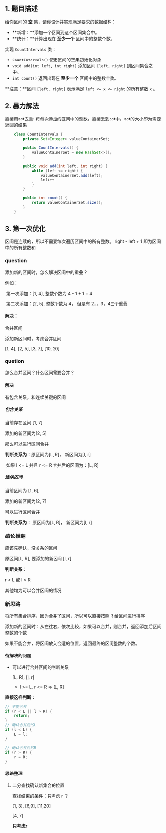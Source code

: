 ## 1. 题目描述

给你区间的 **空** 集，请你设计并实现满足要求的数据结构：

- **新增：**添加一个区间到这个区间集合中。
- **统计：**计算出现在 **至少一个** 区间中的整数个数。

实现 `CountIntervals` 类：

- `CountIntervals()` 使用区间的空集初始化对象
- `void add(int left, int right)` 添加区间 `[left, right]` 到区间集合之中。
- `int count()` 返回出现在 **至少一个** 区间中的整数个数。

**注意：**区间 `[left, right]` 表示满足 `left <= x <= right` 的所有整数 `x` 。



## 2. 暴力解法

直接用set去重: 将每次添加的区间中的整数，直接丢到set中，set的大小即为需要返回的结果

```java
    class CountIntervals {
        private Set<Integer> valueContainerSet;

        public CountIntervals() {
            valueContainerSet = new HashSet<>();
        }

        public void add(int left, int right) {
            while (left <= right) {
                valueContainerSet.add(left);
                left++;
            }
        }

        public int count() {
            return valueContainerSet.size();
        }
    }
```

## 3. 第一次优化

区间是连续的，所以不需要每次遍历区间中的所有整数。 right - left + 1 即为区间中的所有整数和

### question

添加新的区间时，怎么解决区间中的重叠？

例如：

​	第一次添加：[1, 4], 整数个数为 4 - 1 + 1 = 4

​	第二次添加：[2, 5], 整数个数为 4， 但是有 2，，3，4三个重叠

#### 解决：

合并区间

添加新区间时，考虑合并区间

[1, 4], [2, 5], [3, 7], [10, 20]

### quetion

怎么合并区间？什么区间需要合并？

#### 解决

有包含关系，和连续关键的区间

##### 包含关系

当前存在区间 [1, 7]

添加的新区间为[2, 5]

那么可以进行区间合并

**判断关系为**：原区间为[L, R]， 新区间为[l, r]

​			如果 l <= L 并且 r <= R 合并后的区间为：[L, R]

##### 连续区间

当前区间为 [1, 6],

添加的新区间为[2, 7]

可以进行区间合并

**判断关系为**： 原区间为[L, R]， 新区间为[l, r]

### 结论推翻

应该先确认，没关系的区间

原区间[L, R], 要添加的新区间 [l, r]

**判断关系**：

r < L 或 l > R

其他均为可以合并区间的情况

### 新思路

将所有集合排序，因为合并了区间，所以可以直接按照 R 给区间进行排序

添加新的区间时：从左往右，依次比较，如果可以合并，则合并，返回添加后区间整数的个数

如果不能合并，将区间放入合适的位置，返回最终的区间整数的个数。

#### 待解决的问题

* 可以进行合并区间的判断关系

	[L, R], [l, r] 	

	* l >= L. r <= R  => [L, R]

**直接这样判断**： 

```java
// 不能合并
if (r < L || l > R) { 
    return;    
}
// 确认合并后的L
if (l < L) {
    L = l;
}

// 确认合并后的R
if (r > R) {
    r = R;
}
```

#### 思路整理

1. 二分查找确认新集合的位置

	查找结束的条件：只考虑 r ？

	[1, 3],  [6,9],  [11,20]  

	[4, 7]

	**只考虑r**

	





 